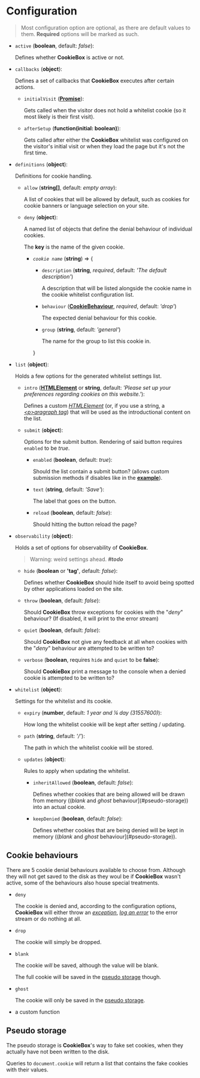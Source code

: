 # Configuration
>	Most configuration option are optional, as there are default values
	to them. **Required** options will be marked as such.

*	`active` (**boolean**, default: *false*):

	Defines whether **CookieBox** is active or not.

*	`callbacks` (**object**):

	Defines a set of callbacks that **CookieBox** executes after certain
	actions.

	*	`initialVisit` (**[Promise](https://developer.mozilla.org/docs/Web/JavaScript/Reference/Global_Objects/Promise)**):

		Gets called when the visitor does not hold a whitelist cookie
		(so it most likely is their first visit).
	*	`afterSetup` (**function(initial: boolean)**):

		Gets called after either the **CookieBox** whitelist was
		configured on the visitor's initial visit or when they load the
		page but it's not the first time.

*	`definitions` (**object**):

	Definitions for cookie handling.

	*	`allow` (**string[]**, default: *empty array*):

		A list of cookies that will be allowed by default, such as
		cookies for cookie banners or language selection on your site.

	*	`deny` (**object**):

		A named list of objects that define the denial behaviour of
		individual cookies.

		The **key** is the name of the given cookie.

		*	*`cookie name`* (**string**) => {

			*	`description` (**string**, *required*, default: *'The
				default description'*)

				A description that will be listed alongside the cookie
				name in the cookie whitelist configuration list.

			*	`behaviour` ([**CookieBehaviour**](#cookie-behaviours),
				*required*, default: *'drop'*)

				The expected denial behaviour for this cookie. 

			*	`group` (**string**, default: *'general'*)

				The name for the group to list this cookie in.

			}

*	`list` (**object**):

	Holds a few options for the generated whitelist settings list.

	*	`intro` ([**HTMLElement**](https://developer.mozilla.org/docs/Web/API/HTMLElement)
		or **string**, default: *'Please set up your preferences
		regarding cookies on this website.'*):

		Defines a custom [*HTMLElement*](https://developer.mozilla.org/docs/Web/API/HTMLElement)
		(or, if you use a string, a
		[*\<p>aragraph tag*](https://www.w3schools.com/tags/tag_p.asp))
		that will be used as the introductional content on the list.

	*	`submit` (**object**):

		Options for the submit button. Rendering of said button requires
		`enabled` to be *true*.

		*	`enabled` (**boolean**, default: *true*):

			Should the list contain a submit button? (allows custom
			submission methods if disables like in the
			[**example**](../example/index.html)).

		*	`text` (**string**, default: *'Save'*):

			The label that goes on the button.

		*	`reload` (**boolean**, default: *false*):

			Should hitting the button reload the page?

*	`observability` (**object**):

	Holds a set of options for observability of **CookieBox**.

	> Warning: weird settings ahead. ***#todo***

	*	`hide` (**boolean** or **'tag'**, default: *false*):

		Defines whether **CookieBox** should hide itself to avoid being
		spotted by other applications loaded on the site.
	*	`throw` (**boolean**, default: *false*):

		Should **CookieBox** throw exceptions for cookies with the
		"*deny*" behaviour? (If disabled, it will print to the error
		stream)
	*	`quiet` (**boolean**, default: *false*):

		Should **CookieBox** not give any feedback at all when cookies
		with the "*deny*" behaviour are attempted to be written to?
	*	`verbose` (**boolean**, requires `hide` and `quiet` to be
		**false**):

		Should **CookieBox** print a message to the console when a
		denied cookie is attempted to be written to?

*	`whitelist` (**object**):

	Settings for the whitelist and its cookie.

	*	`expiry` (**number**, default: *1 year and &frac14; day
		(31557600)*):

		How long the whitelist cookie will be kept after setting /
		updating.

	*	`path` (**string**, default: *'/'*):

		The path in which the whitelist cookie will be stored.

	*	`updates` (**object**):

		Rules to apply when updating the whitelist.

		*	`inheritAllowed` (**boolean**, default: *false*):
	
			Defines whether cookies that are being allowed will be drawn
			from memory ((*blank* and *ghost* behaviour](#pseudo-storage))
			into an actual cookie.
	
		*	`keepDenied` (**boolean**, default: *false*):
	
			Defines whether cookies that are being denied will be kept
			in memory ((*blank* and *ghost* behaviour](#pseudo-storage)).

## Cookie behaviours
There are 5 cookie denial behaviours available to choose from. Although
they will not get saved to the disk as they woul be if **CookieBox**
wasn't active, some of the behaviours also house special treatments.

*	`deny`

	The cookie is denied and, according to the configuration options,
	**CookieBox** will either throw an
	[*exception*](https://developer.mozilla.org/docs/Web/JavaScript/Reference/Statements/throw),
	[*log an error*](https://developer.mozilla.org/docs/Web/API/Console/error)
	to the error stream or do nothing at all.

*	`drop`

	The cookie will simply be dropped.

*	`blank`

	The cookie *will* be saved, although the value will be blank.
	
	The full cookie will be saved in the
	[pseudo storage](#pseudo-storage) though.

*	`ghost`

	The cookie will only be saved in the
	[pseudo storage](#pseudo-storage). 

*	a custom function

## Pseudo storage
The pseudo storage is **CookieBox**'s way to fake set cookies, when
they actually have not been written to the disk.

Queries to `document.cookie` will return a list that contains the fake
cookies with their values. 
